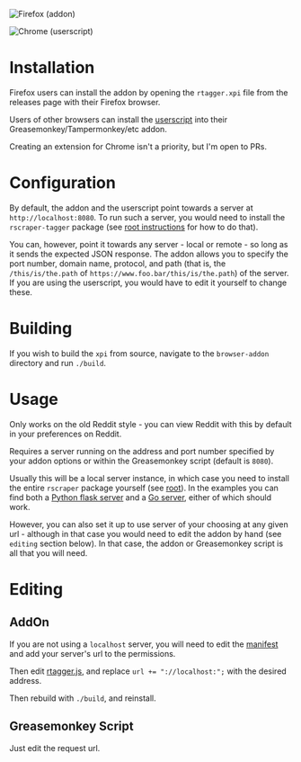 ![Firefox (addon)](https://user-images.githubusercontent.com/30552567/60327591-2fe85980-9984-11e9-8461-273cb21eba1c.png)

![Chrome (userscript)](https://user-images.githubusercontent.com/30552567/60327286-6376b400-9983-11e9-8a4e-142a35ed38eb.png)

# Installation

Firefox users can install the addon by opening the `rtagger.xpi` file from the releases page with their Firefox browser.

Users of other browsers can install the [userscript](rtagger.js) into their Greasemonkey/Tampermonkey/etc addon.

Creating an extension for Chrome isn't a priority, but I'm open to PRs.

# Configuration

By default, the addon and the userscript point towards a server at `http://localhost:8080`. To run such a server, you would need to install the `rscraper-tagger` package (see [root instructions](https://github.com/NotCompsky/rscraper) for how to do that).

You can, however, point it towards any server - local or remote - so long as it sends the expected JSON response. The addon allows you to specify the port number, domain name, protocol, and path (that is, the `/this/is/the.path` of `https://www.foo.bar/this/is/the.path`) of the server. If you are using the userscript, you would have to edit it yourself to change these.

# Building

If you wish to build the `xpi` from source, navigate to the `browser-addon` directory and run `./build`.

# Usage

Only works on the old Reddit style - you can view Reddit with this by default in your preferences on Reddit.

Requires a server running on the address and port number specified by your addon options or within the Greasemonkey script (default is `8080`).

Usually this will be a local server instance, in which case you need to install the entire `rscraper` package yourself (see [root](..)). In the examples you can find both a [Python flask server](server.py) and a [Go server](src/server.go), either of which should work.

However, you can also set it up to use server of your choosing at any given url - although in that case you would need to edit the addon by hand (see `editing` section below). In that case, the addon or Greasemonkey script is all that you will need.

# Editing

## AddOn

If you are not using a `localhost` server, you will need to edit the [manifest](browser-addon/manifest.json) and add your server's url to the permissions.

Then edit [rtagger.js](browser-addon/js/rtagger.js), and replace `url += "://localhost:";` with the desired address.

Then rebuild with `./build`, and reinstall.

## Greasemonkey Script

Just edit the request url.
